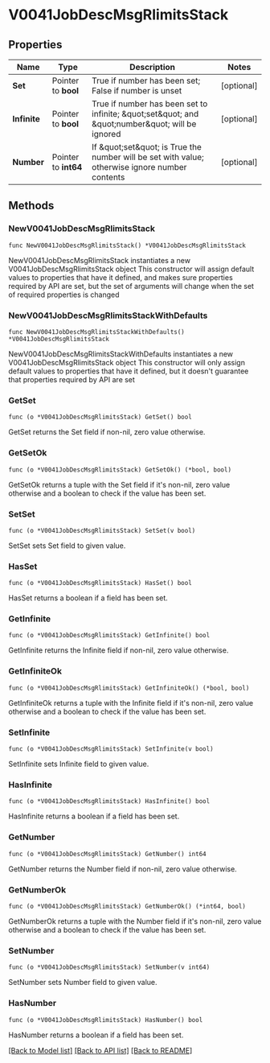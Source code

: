 # V0041JobDescMsgRlimitsStack

## Properties

Name | Type | Description | Notes
------------ | ------------- | ------------- | -------------
**Set** | Pointer to **bool** | True if number has been set; False if number is unset | [optional] 
**Infinite** | Pointer to **bool** | True if number has been set to infinite; \&quot;set\&quot; and \&quot;number\&quot; will be ignored | [optional] 
**Number** | Pointer to **int64** | If \&quot;set\&quot; is True the number will be set with value; otherwise ignore number contents | [optional] 

## Methods

### NewV0041JobDescMsgRlimitsStack

`func NewV0041JobDescMsgRlimitsStack() *V0041JobDescMsgRlimitsStack`

NewV0041JobDescMsgRlimitsStack instantiates a new V0041JobDescMsgRlimitsStack object
This constructor will assign default values to properties that have it defined,
and makes sure properties required by API are set, but the set of arguments
will change when the set of required properties is changed

### NewV0041JobDescMsgRlimitsStackWithDefaults

`func NewV0041JobDescMsgRlimitsStackWithDefaults() *V0041JobDescMsgRlimitsStack`

NewV0041JobDescMsgRlimitsStackWithDefaults instantiates a new V0041JobDescMsgRlimitsStack object
This constructor will only assign default values to properties that have it defined,
but it doesn't guarantee that properties required by API are set

### GetSet

`func (o *V0041JobDescMsgRlimitsStack) GetSet() bool`

GetSet returns the Set field if non-nil, zero value otherwise.

### GetSetOk

`func (o *V0041JobDescMsgRlimitsStack) GetSetOk() (*bool, bool)`

GetSetOk returns a tuple with the Set field if it's non-nil, zero value otherwise
and a boolean to check if the value has been set.

### SetSet

`func (o *V0041JobDescMsgRlimitsStack) SetSet(v bool)`

SetSet sets Set field to given value.

### HasSet

`func (o *V0041JobDescMsgRlimitsStack) HasSet() bool`

HasSet returns a boolean if a field has been set.

### GetInfinite

`func (o *V0041JobDescMsgRlimitsStack) GetInfinite() bool`

GetInfinite returns the Infinite field if non-nil, zero value otherwise.

### GetInfiniteOk

`func (o *V0041JobDescMsgRlimitsStack) GetInfiniteOk() (*bool, bool)`

GetInfiniteOk returns a tuple with the Infinite field if it's non-nil, zero value otherwise
and a boolean to check if the value has been set.

### SetInfinite

`func (o *V0041JobDescMsgRlimitsStack) SetInfinite(v bool)`

SetInfinite sets Infinite field to given value.

### HasInfinite

`func (o *V0041JobDescMsgRlimitsStack) HasInfinite() bool`

HasInfinite returns a boolean if a field has been set.

### GetNumber

`func (o *V0041JobDescMsgRlimitsStack) GetNumber() int64`

GetNumber returns the Number field if non-nil, zero value otherwise.

### GetNumberOk

`func (o *V0041JobDescMsgRlimitsStack) GetNumberOk() (*int64, bool)`

GetNumberOk returns a tuple with the Number field if it's non-nil, zero value otherwise
and a boolean to check if the value has been set.

### SetNumber

`func (o *V0041JobDescMsgRlimitsStack) SetNumber(v int64)`

SetNumber sets Number field to given value.

### HasNumber

`func (o *V0041JobDescMsgRlimitsStack) HasNumber() bool`

HasNumber returns a boolean if a field has been set.


[[Back to Model list]](../README.md#documentation-for-models) [[Back to API list]](../README.md#documentation-for-api-endpoints) [[Back to README]](../README.md)


